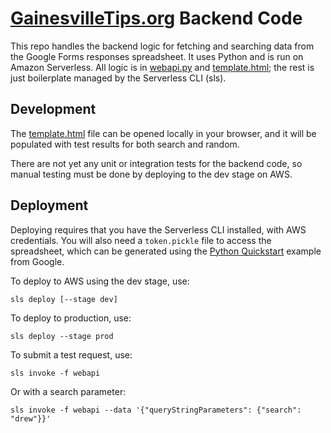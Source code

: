 # [GainesvilleTips.org](https://gainesvilletips.org/) Backend Code

This repo handles the backend logic for fetching and searching data from the
Google Forms responses spreadsheet.  It uses Python and is run on Amazon Serverless.
All logic is in [webapi.py](webapi.py) and [template.html](template.html); the rest
is just boilerplate managed by the Serverless CLI (sls).

## Development

The [template.html](template.html) file can be opened locally in your browser, and
it will be populated with test results for both search and random.

There are not yet any unit or integration tests for the backend code, so manual testing
must be done by deploying to the dev stage on AWS.

## Deployment

Deploying requires that you have the Serverless CLI installed, with AWS credentials.
You will also need a `token.pickle` file to access the spreadsheet, which can be generated
using the [Python Quickstart](https://developers.google.com/sheets/api/quickstart/python)
example from Google.

To deploy to AWS using the dev stage, use:

```
sls deploy [--stage dev]
```

To deploy to production, use:

```
sls deploy --stage prod
```

To submit a test request, use:

```
sls invoke -f webapi
```

Or with a search parameter:

```
sls invoke -f webapi --data '{"queryStringParameters": {"search": "drew"}}'
```
